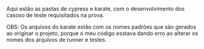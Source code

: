 Aqui estão as pastas de cypress e karate, com o desenvolvimento dos casoso de teste requisitados na prova.

OBS: Os arquivos do karate estão com os nomes padrões que são gerados ao originar o projeto, porque o meu código esstava dando erro ao alterar os nomes dos arquivos de runner e testes.
